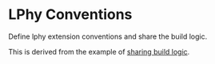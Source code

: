 # LPhy Conventions

Define lphy extension conventions and share the build logic.

This is derived from the example of 
[sharing build logic](https://docs.gradle.org/current/samples/sample_publishing_convention_plugins.html).

